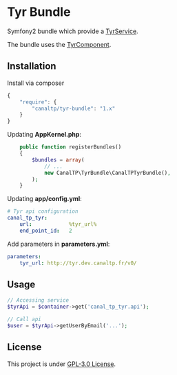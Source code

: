 Tyr Bundle
==========

Symfony2 bundle which provide a [TyrService](https://github.com/CanalTP/TyrComponent/blob/master/src/TyrService.php).

The bundle uses the [TyrComponent](https://github.com/CanalTP/TyrComponent).


## Installation

Install via composer

``` js
{
    "require": {
        "canaltp/tyr-bundle": "1.x"
    }
}
```

Updating **AppKernel.php**:

``` php
    public function registerBundles()
    {
        $bundles = array(
            // ...
            new CanalTP\TyrBundle\CanalTPTyrBundle(),
        );
    }
```

Updating **app/config.yml**:

``` yml
# Tyr api configuration
canal_tp_tyr:
    url:            %tyr_url%
    end_point_id:   2
```

Add parameters in **parameters.yml**:

``` yml
parameters:
    tyr_url: http://tyr.dev.canaltp.fr/v0/
```


## Usage

``` php
// Accessing service
$tyrApi = $container->get('canal_tp_tyr.api');

// Call api
$user = $tyrApi->getUserByEmail('...');
```


## License

This project is under [GPL-3.0 License](LICENSE).
